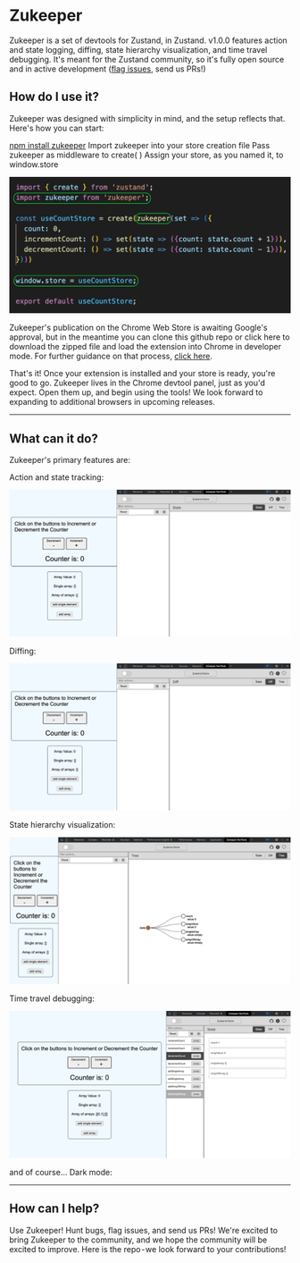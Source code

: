 # Zukeeper

Zukeeper is a set of devtools for Zustand, in Zustand. v1.0.0 features action and state logging, diffing, state hierarchy visualization, and time travel debugging. It's meant for the Zustand community, so it's fully open source and in active development ([flag issues](https://github.com/oslabs-beta/Zukeeper/issues), send us PRs!)

## How do I use it?

Zukeeper was designed with simplicity in mind, and the setup reflects that. Here's how you can start:

[npm install zukeeper](https://www.npmjs.com/package/zukeeper)
Import zukeeper into your store creation file
Pass zukeeper as middleware to create( )
Assign your store, as you named it, to window.store

![An image showing how to implement Zukeeper when creating a Zustand store](./README%20assets/zukeeperSetup.png)

Zukeeper's publication on the Chrome Web Store is awaiting Google's approval, but in the meantime you can clone this github repo or click here to download the zipped file and load the extension into Chrome in developer mode. For further guidance on that process, [click here](https://bashvlas.com/blog/install-chrome-extension-in-developer-mode/).

That's it! Once your extension is installed and your store is ready, you're good to go. Zukeeper lives in the Chrome devtool panel, just as you'd expect. Open them up, and begin using the tools! We look forward to expanding to additional browsers in upcoming releases.

---
## What can it do?

Zukeeper's primary features are:

Action and state tracking:

![action and state tracking in Zukeeper](./README%20assets/stateActionTracking.gif)

Diffing:

![diffing in Zukeeper](./README%20assets/diffing.gif)

State hierarchy visualization:

![state hierarchy in Zukeeper](./README%20assets/treeVis.gif)

Time travel debugging:

![time travel debugging in Zukeeper](./README%20assets/timeTravel.gif)

and of course… Dark mode:



---

## How can I help?

Use Zukeeper! Hunt bugs, flag issues, and send us PRs! We're excited to bring Zukeeper to the community, and we hope the community will be excited to improve. Here is the repo - we look forward to your contributions!